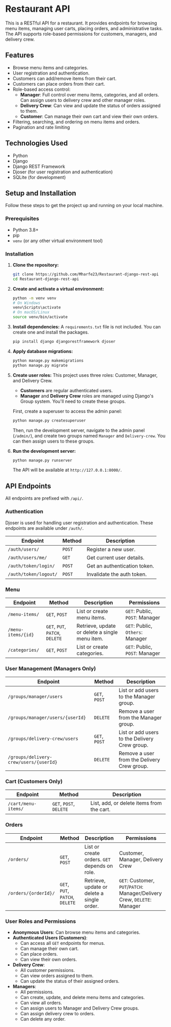 # Restaurant API

This is a RESTful API for a restaurant. It provides endpoints for browsing menu items, managing user carts, placing orders, and administrative tasks. The API supports role-based permissions for customers, managers, and delivery crew.

## Features

-   Browse menu items and categories.
-   User registration and authentication.
-   Customers can add/remove items from their cart.
-   Customers can place orders from their cart.
-   Role-based access control:
    -   **Manager**: Full control over menu items, categories, and all orders. Can assign users to delivery crew and other manager roles.
    -   **Delivery Crew**: Can view and update the status of orders assigned to them.
    -   **Customer**: Can manage their own cart and view their own orders.
-   Filtering, searching, and ordering on menu items and orders.
-   Pagination and rate limiting

## Technologies Used

-   Python
-   Django
-   Django REST Framework
-   Djoser (for user registration and authentication)
-   SQLite (for development)

## Setup and Installation

Follow these steps to get the project up and running on your local machine.

### Prerequisites

-   Python 3.8+
-   pip
-   `venv` (or any other virtual environment tool)

### Installation

1.  **Clone the repository:**
    ```bash
    git clone https://github.com/Mharfe23/Restaurant-django-rest-api
    cd Restaurant-django-rest-api
    ```

2.  **Create and activate a virtual environment:**
    ```bash
    python -m venv venv
    # On Windows
    venv\Scripts\activate
    # On macOS/Linux
    source venv/bin/activate
    ```

3.  **Install dependencies:**
    A `requirements.txt` file is not included. You can create one and install the packages.
    ```bash
    pip install django djangorestframework djoser
    ```

4.  **Apply database migrations:**
    ```bash
    python manage.py makemigrations
    python manage.py migrate
    ```

5.  **Create user roles:**
    This project uses three roles: Customer, Manager, and Delivery Crew.
    -   **Customers** are regular authenticated users.
    -   **Manager** and **Delivery Crew** roles are managed using Django's Group system. You'll need to create these groups.

    First, create a superuser to access the admin panel:
    ```bash
    python manage.py createsuperuser
    ```
    Then, run the development server, navigate to the admin panel (`/admin/`), and create two groups named `Manager` and `Delivery-crew`. You can then assign users to these groups.

6.  **Run the development server:**
    ```bash
    python manage.py runserver
    ```
    The API will be available at `http://127.0.0.1:8000/`.

## API Endpoints

All endpoints are prefixed with `/api/`.

### Authentication

Djoser is used for handling user registration and authentication. These endpoints are available under `/auth/`.

| Endpoint                 | Method | Description                      |
| ------------------------ | ------ | -------------------------------- |
| `/auth/users/`             | `POST` | Register a new user.             |
| `/auth/users/me/`          | `GET`  | Get current user details.        |
| `/auth/token/login/`       | `POST` | Get an authentication token.     |
| `/auth/token/logout/`      | `POST` | Invalidate the auth token.       |

### Menu

| Endpoint                 | Method        | Description                                       | Permissions          |
| ------------------------ | ------------- | ------------------------------------------------- | -------------------- |
| `/menu-items/`           | `GET`, `POST` | List or create menu items.                        | `GET`: Public, `POST`: Manager |
| `/menu-items/{id}`       | `GET`, `PUT`, `PATCH`, `DELETE` | Retrieve, update or delete a single menu item. | `GET`: Public, `Others`: Manager |
| `/categories/`           | `GET`, `POST` | List or create categories.                        | `GET`: Public, `POST`: Manager |

### User Management (Managers Only)

| Endpoint                 | Method        | Description                                       |
| ------------------------ | ------------- | ------------------------------------------------- |
| `/groups/manager/users`  | `GET`, `POST` | List or add users to the Manager group.           |
| `/groups/manager/users/{userId}` | `DELETE`      | Remove a user from the Manager group.             |
| `/groups/delivery-crew/users` | `GET`, `POST` | List or add users to the Delivery Crew group.     |
| `/groups/delivery-crew/users/{userId}` | `DELETE`      | Remove a user from the Delivery Crew group.       |

### Cart (Customers Only)

| Endpoint                 | Method          | Description                               |
| ------------------------ | --------------- | ----------------------------------------- |
| `/cart/menu-items/`      | `GET`, `POST`, `DELETE` | List, add, or delete items from the cart. |

### Orders

| Endpoint                 | Method        | Description                                       | Permissions          |
| ------------------------ | ------------- | ------------------------------------------------- | -------------------- |
| `/orders/`               | `GET`, `POST` | List or create orders. `GET` depends on role.     | Customer, Manager, Delivery Crew |
| `/orders/{orderId}/`     | `GET`, `PUT`, `PATCH`, `DELETE` | Retrieve, update or delete a single order. | `GET`: Customer, `PUT`/`PATCH`: Manager/Delivery Crew, `DELETE`: Manager |

### User Roles and Permissions

-   **Anonymous Users**: Can browse menu items and categories.
-   **Authenticated Users (Customers)**:
    -   Can access all `GET` endpoints for menus.
    -   Can manage their own cart.
    -   Can place orders.
    -   Can view their own orders.
-   **Delivery Crew**:
    -   All customer permissions.
    -   Can view orders assigned to them.
    -   Can update the status of their assigned orders.
-   **Managers**:
    -   All permissions.
    -   Can create, update, and delete menu items and categories.
    -   Can view all orders.
    -   Can assign users to Manager and Delivery Crew groups.
    -   Can assign delivery crew to orders.
    -   Can delete any order.
